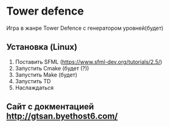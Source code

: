 
# Tower defence

Игра в жанре Tower Defence с генератором уровней(будет) 


## Установка (Linux)
1. Поставить SFML (https://www.sfml-dev.org/tutorials/2.5/)
2. Запустить Cmake (будет (?))
3. Запустить Make (будет)
4. Запустить TD
5. Наслаждаться

## Сайт с докментацией http://gtsan.byethost6.com/